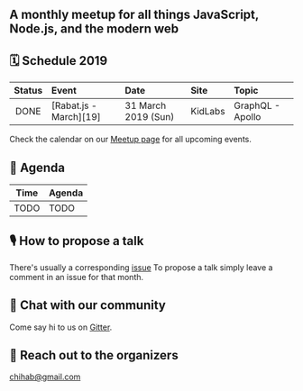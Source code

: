 ## A monthly meetup for all things JavaScript, Node.js, and the modern web

## 🗓 Schedule 2019

 Status | Event   | Date                         | Site  | Topic |
:------:|:--------|:-----------------------------|:-------|:--------|
 DONE | [Rabat.js - March][19] | 31 March 2019 (Sun)  | KidLabs | GraphQL - Apollo



Check the calendar on our [Meetup page](https://www.meetup.com/Rabat-JS/events/) for all upcoming events.

## 📅 Agenda

Time   | Agenda
------ | :-----
TODO | TODO


## 🎙 How to propose a talk

There's usually a corresponding [issue](https://github.com/rabatjs/talks/issues)
To propose a talk simply leave a comment in an issue for that month.

## 👋 Chat with our community

Come say hi to us on [Gitter](https://gitter.im/RabatJS/home).

## 💬 Reach out to the organizers
chihab@gmail.com
